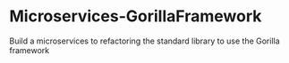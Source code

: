# Microservices-GorillaFramework

Build a microservices to refactoring the standard library to use the Gorilla framework
